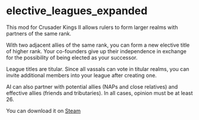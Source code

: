 # elective_leagues_expanded
This mod for Crusader Kings II allows rulers to form larger realms with partners of the same rank.

With two adjacent allies of the same rank, you can form a new elective title of higher rank. Your co-founders give up their independence in exchange for the possibility of being elected as your successor.

League titles are titular. Since all vassals can vote in titular realms, you can invite additional members into your league after creating one.

AI can also partner with potential allies (NAPs and close relatives) and effective allies (friends and tributaries). In all cases, opinion must be at least 26.

You can download it on [Steam](https://steamcommunity.com/sharedfiles/filedetails/?id=2211041200)
